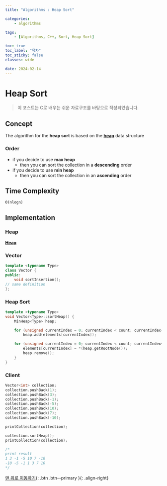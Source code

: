 ```yaml
---
title: "Algorithms : Heap Sort"

categories:
    - algorithms

tags:
    - [Algorithms, C++, Sort, Heap Sort]

toc: true
toc_label: "목차"
toc_sticky: false
classes: wide

date: 2024-02-14
---
```


# Heap Sort

> 이 포스트는 C로 배우는 쉬운 자료구조를 바탕으로 작성되었습니다.

## Concept
The algorithm for the **heap sort** is based on the [**heap**](https://sadoe3.github.io/data-structures/structures-Heap/) data structure

### Order
- if you decide to use **max heap**
    * then you can sort the collection in a **descending** order
- if you decide to use **min heap**
    * then you can sort the collection in an **ascending** order


## Time Complexity
`O(nlogn)`


## Implementation

### Heap
[**Heap**](https://sadoe3.github.io/data-structures/structures-Heap/#implementation)

### Vector
```c++
template <typename Type>
class Vector {
public:
	void sortInsertion();
// same definition
};
```

### Heap Sort
```c++
template <typename Type>
void Vector<Type>::sortHeap() {
    MinHeap<Type> heap;

    for (unsigned currentIndex = 0; currentIndex < count; currentIndex++)
        heap.add(elements[currentIndex]);

    for (unsigned currentIndex = 0; currentIndex < count; currentIndex++) {
        elements[currentIndex] = *(heap.getRootNode());
        heap.remove();
    }
}
```

### Client
```c++  
Vector<int> collection;
collection.pushBack(1);
collection.pushBack(3);
collection.pushBack(-1);
collection.pushBack(-5);
collection.pushBack(10);
collection.pushBack(7);
collection.pushBack(-10);

printCollection(collection);

collection.sortHeap();
printCollection(collection);

/*
print result
1 3 -1 -5 10 7 -10
-10 -5 -1 1 3 7 10
*/
```


[맨 위로 이동하기](#){: .btn .btn--primary }{: .align-right}